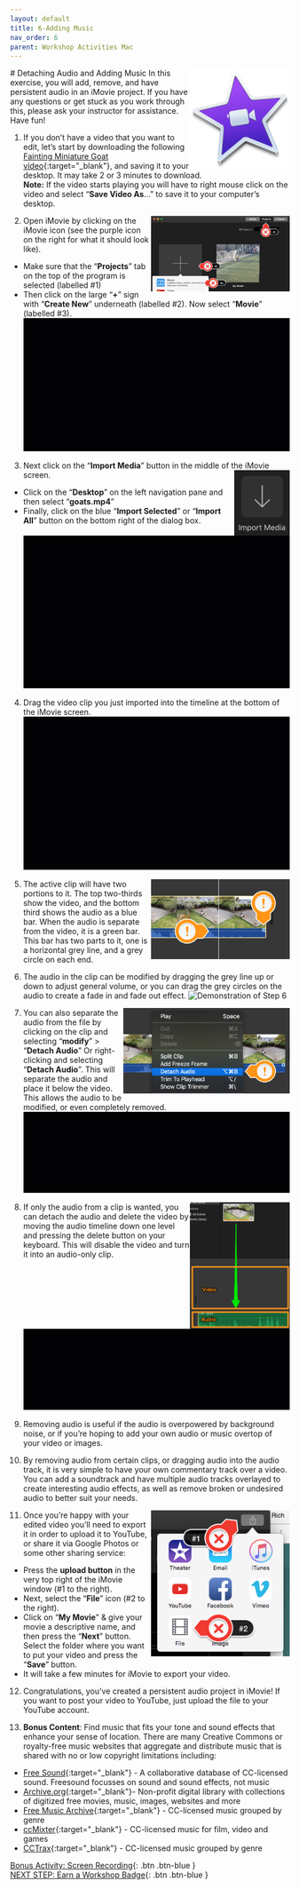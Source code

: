 ```yaml
---
layout: default
title: 6-Adding Music
nav_order: 6
parent: Workshop Activities Mac
---
```

<img src="images/imovie-audio-01.png" style="float:right;width:180px" alt="iMovie logo"> 
# Detaching Audio and Adding Music
In this exercise, you will add, remove, and have persistent audio in an iMovie project. If you have any questions or get stuck as you work through this, please ask your instructor for assistance.  Have fun!

1. If you don’t have a video that you want to edit, let’s start by downloading the following [Fainting Miniature Goat video](https://bit.ly/dsc-goat-video){:target="_blank"}, and saving it to your desktop. It may take 2 or 3 minutes to download.<br>
**Note:** If the video starts playing you will have to right mouse click on the video and select “**Save Video As**…” to save it to your computer’s desktop.

2. <img src="images/imovie-audio-02.png" style="float:right;width:250px" alt="labels of projects, create new and movie tabs">Open iMovie by clicking on the iMovie icon (see the purple icon on the right for what it should look like).
- Make sure that the “**Projects**” tab on the top of the program is selected (labelled #1)
- Then click on the large “**+**” sign with “**Create New**” underneath (labelled #2).
Now select “**Movie**” (labelled #3).
![Demonstration of Step 2](images/imovie-audio-03.gif)
3. Next click on the “**Import Media**” button in the middle of the iMovie screen. <img src="images/imovie-audio-04.png" style="float:right;width:100px" alt="importing icon">
- Click on the “**Desktop**” on the left navigation pane and then select “**goats.mp4**” 
- Finally, click on the blue “**Import Selected**” or “**Import All**” button on the bottom right of the dialog box.
![Demonstration of Step 3](images/imovie-audio-05.gif)
4. Drag the video clip you just imported into the timeline at the bottom of the iMovie screen.
![Demonstration of Step 4](images/imovie-audio-06.gif)
5. <img src="images/imovie-audio-07.png" style="float:right;width:250px" alt="two portion clip, audio and video"> The active clip will have two portions to it. The top two-thirds show the video, and the bottom third shows the audio as a blue bar. When the audio is separate from the video, it is a green bar. This bar has two parts to it, one is a horizontal grey line, and a grey circle on each end. 

6. The audio in the clip can be modified by dragging the grey line up or down to adjust general volume, or you can drag the grey circles on the audio to create a fade in and fade out effect. 
![Demonstration of Step 6](images/imovie-audio-08.gif)
7. <img src="images/imovie-audio-09.png" style="float:right;width:300px" alt="detach audio menu"> You can also separate the audio from the file by clicking on the clip and selecting “**modify**” > “**Detach Audio**” Or right-clicking and selecting “**Detach Audio**”. This will separate the audio and place it below the video. This allows the audio to be modified, or even completely removed. 
![Demonstration of Step 7](images/imovie-audio-10.gif)
8. <img src="images/imovie-audio-11.png" style="float:right;width:180px" alt="audio timelines"> If only the audio from a clip is wanted, you can detach the audio and delete the video by moving the audio timeline down one level and pressing the delete button on your keyboard. This will disable the video and turn it into an audio-only clip.
![Demonstration of Step 8](images/imovie-audio-12.gif)
9. Removing audio is useful if the audio is overpowered by background noise, or if you’re hoping to add your own audio or music overtop of your video or images. 

10. By removing audio from certain clips, or dragging audio into the audio track, it is very simple to have your own commentary track over a video. You can add a soundtrack and have multiple audio tracks overlayed to create interesting audio effects, as well as remove broken or undesired audio to better suit your needs. 

11. <img src="images/imovie-audio-13.png" style="float:right;width:250px" alt="exporting"> Once you’re happy with your edited video you’ll need to export it in order to upload it to YouTube, or share it via Google Photos or some other sharing service:
- Press the **upload button** in the very top right of the iMovie window (#1 to the right).
- Next, select the “**File**” icon (#2 to the right).
- Click on “**My Movie**” & give your movie a descriptive name, and then press the “**Next**” button. Select the folder where you want to put your video and press the “**Save**” button.
- It will take a few minutes for iMovie to export your video.

12. Congratulations, you’ve created a persistent audio project in iMovie! If you want to post your video to YouTube, just upload the file to your YouTube account.

13. **Bonus Content**: Find music that fits your tone and sound effects that enhance your sense of location. There are many Creative Commons or royalty-free music websites that aggregate and distribute music that is shared with no or low copyright limitations including:
- [Free Sound](http://bit.ly/33deeCq){:target="_blank"} - A collaborative database of CC-licensed sound. Freesound focusses on sound and sound effects, not music
- [Archive.org](http://bit.ly/2DeGY2M){:target="_blank"}- Non-profit digital library with collections of digitized free movies, music, images, websites and more  
- [Free Music Archive](http://bit.ly/2OgSUsS){:target="_blank"} - CC-licensed music grouped by genre 
- [ccMixter](http://bit.ly/34hdOMq){:target="_blank"} - CC-licensed music for film, video and games 
- [CCTrax](http://bit.ly/2DbPjV8){:target="_blank"} - CC-licensed music grouped by genre

[Bonus Activity: Screen Recording](screen-recording.html){: .btn .btn-blue }<br>
[NEXT STEP: Earn a Workshop Badge](informal-credentials.html){: .btn .btn-blue }
